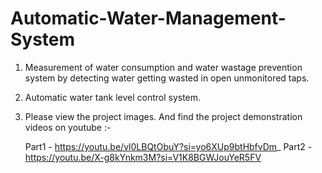 # Automatic-Water-Management-System

1. Measurement of water consumption and water wastage prevention system by detecting water getting wasted in open unmonitored taps. 
2. Automatic water tank level control system.

3. Please view the project images.
   And find the project demonstration videos on youtube :-

   Part1 - https://youtu.be/vl0LBQtObuY?si=yo6XUp9btHbfvDm_
   Part2 - https://youtu.be/X-g8kYnkm3M?si=V1K8BGWJouYeR5FV
